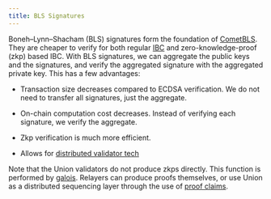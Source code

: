 ```yaml
---
title: BLS Signatures
---
```


Boneh–Lynn–Shacham (BLS) signatures form the foundation of [CometBLS](/docs/architecture/cometbls). They are cheaper to verify for both regular [IBC](/docs/concepts/ibc) and zero-knowledge-proof (zkp) based IBC. With BLS signatures, we can aggregate the public keys and the signatures, and verify the aggregated signature with the aggregated private key. This has a few advantages:

- Transaction size decreases compared to ECDSA verification. We do not need to transfer all signatures, just the aggregate.

- On-chain computation cost decreases. Instead of verifying each signature, we verify the aggregate.

- Zkp verification is much more efficient.

- Allows for [distributed validator tech](/docs/concepts/distributed-validator-tech)

Note that the Union validators do not produce zkps directly. This function is performed by [galois](/docs/architecture/cometbls). Relayers can produce proofs themselves, or use Union as a distributed sequencing layer through the use of [proof claims](https://github.com/unionlabs/union/discussions/41).
